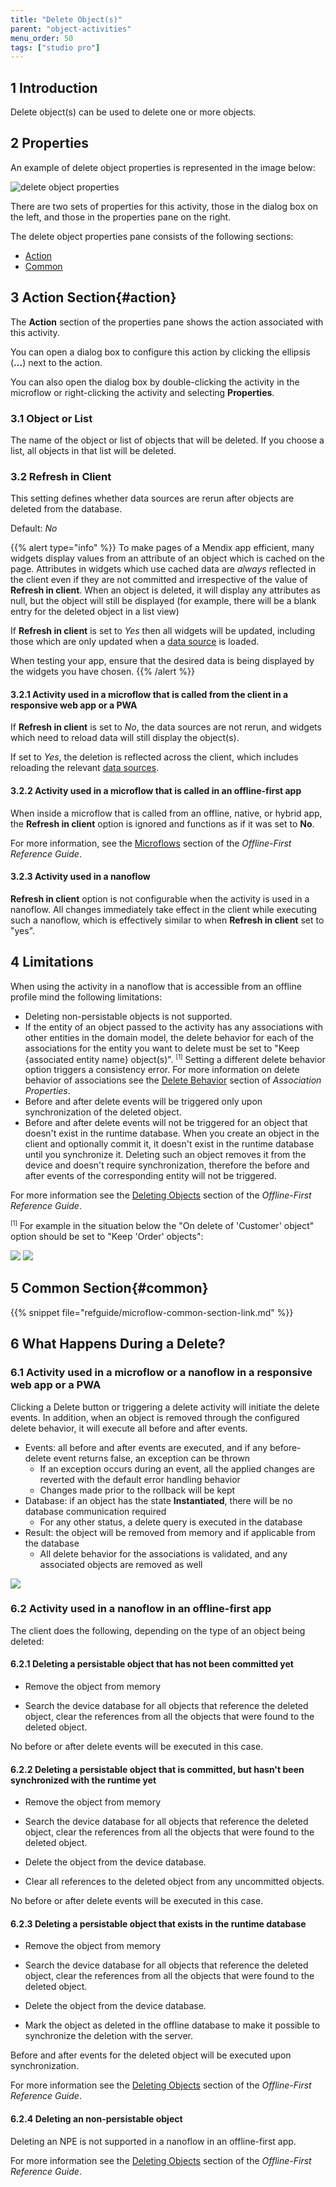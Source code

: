 ```yaml
---
title: "Delete Object(s)"
parent: "object-activities"
menu_order: 50
tags: ["studio pro"]
---
```


## 1 Introduction

Delete object(s) can be used to delete one or more objects.

## 2 Properties

An example of delete object properties is represented in the image below:

![delete object properties](attachments/object-activities/delete-properties.png)

There are two sets of properties for this activity, those in the dialog box on the left, and those in the properties pane on the right.

The delete object properties pane consists of the following sections:

* [Action](#action)
* [Common](#common)

## 3 Action Section{#action}

The **Action** section of the properties pane shows the action associated with this activity.

You can open a dialog box to configure this action by clicking the ellipsis (**…**) next to the action.

You can also open the dialog box by double-clicking the activity in the microflow or right-clicking the activity and selecting **Properties**.

### 3.1 Object or List

The name of the object or list of objects that will be deleted. If you choose a list, all objects in that list will be deleted.

### 3.2 Refresh in Client

This setting defines whether data sources are rerun after objects are deleted from the database.

Default: *No*

{{% alert type="info" %}}
To make pages of a Mendix app efficient, many widgets display values from an attribute of an object which is cached on the page. Attributes in widgets which use cached data are *always* reflected in the client even if they are not committed and irrespective of the value of **Refresh in client**. When an object is deleted, it will display any attributes as null, but the object will still be displayed (for example, there will be a blank entry for the deleted object in a list view) 

If **Refresh in client** is set to *Yes* then all widgets will be updated, including those which are only updated when a [data source](data-sources) is loaded. 

When testing your app, ensure that the desired data is being displayed by the widgets you have chosen.
{{% /alert %}}

#### 3.2.1 Activity used in a microflow that is called from the client in a responsive web app or a PWA

If **Refresh in client** is set to *No*, the data sources are not rerun, and widgets which need to reload data will still display the object(s).

If set to *Yes*, the deletion is reflected across the client, which includes reloading the relevant [data sources](data-sources).

#### 3.2.2 Activity used in a microflow that is called in an offline-first app

When inside a microflow that is called from an offline, native, or hybrid app, the **Refresh in client** option is ignored and functions as if it was set to **No**.

For more information, see the [Microflows](offline-first#microflows) section of the *Offline-First Reference Guide*.

#### 3.2.3 Activity used in a nanoflow

**Refresh in client** option is not configurable when the activity is used in a nanoflow.
All changes immediately take effect in the client while executing such a nanoflow,
which is effectively similar to when **Refresh in client** set to "yes".

## 4 Limitations

When using the activity in a nanoflow that is accessible from an offline profile mind the following limitations:

* Deleting non-persistable objects is not supported.
* If the entity of an object passed to the activity has any associations with other entities in the domain model,
  the delete behavior for each of the associations for the entity you want to delete must be set to "Keep {associated entity name} object(s)". <sup><small>[1]</small></sup>
  Setting a different delete behavior option triggers a consistency error. 
  For more information on delete behavior of associations see the [Delete Behavior](/refguide/association-properties#delete-behavior) section of *Association Properties*.
* Before and after delete events will be triggered only upon synchronization of the deleted object.
* Before and after delete events will not be triggered for an object that doesn't exist in the runtime database.
  When you create an object in the client and optionally commit it, it doesn't exist in the runtime database until you synchronize it.
  Deleting such an object removes it from the device and doesn't require synchronization, therefore the before and after events of the corresponding entity will not be triggered.

For more information see the [Deleting Objects](/refguide/offline-first#deleting-objects) section of the *Offline-First Reference Guide*.

<sup><small>[1]</small></sup> For example in the situation below the "On delete of 'Customer' object" option should be set to "Keep 'Order' objects":

![](attachments/object-activities/delete-limitations-example-0.png)
![](attachments/object-activities/delete-limitations-example-1.png)

## 5 Common Section{#common}

{{% snippet file="refguide/microflow-common-section-link.md" %}}

## 6 What Happens During a Delete?

### 6.1 Activity used in a microflow or a nanoflow in a responsive web app or a PWA

Clicking a Delete button or triggering a delete activity will initiate the delete events. In addition, when an object is removed through the configured delete behavior, it will execute all before and after events.

* Events: all before and after events are executed, and if any before-delete event returns false, an exception can be thrown
	* If an exception occurs during an event, all the applied changes are reverted with the default error handling behavior
	* Changes made prior to the rollback will be kept
* Database: if an object has the state **Instantiated**, there will be no database communication required
	* For any other status, a delete query is executed in the database
* Result: the object will be removed from memory and if applicable from the database
	* All delete behavior for the associations is validated, and any associated objects are removed as well

![](attachments/object-activities/18582171.png)

### 6.2 Activity used in a nanoflow in an offline-first app

The client does the following, depending on the type of an object being deleted:

#### 6.2.1 Deleting a persistable object that has not been committed yet

* Remove the object from memory

* Search the device database for all objects that reference the deleted object, 
clear the references from all the objects that were found to the deleted object.

No before or after delete events will be executed in this case.

#### 6.2.2 Deleting a persistable object that is committed, but hasn't been synchronized with the runtime yet

* Remove the object from memory

* Search the device database for all objects that reference the deleted object,
  clear the references from all the objects that were found to the deleted object.

* Delete the object from the device database.
  
* Clear all references to the deleted object from any uncommitted objects.

No before or after delete events will be executed in this case.

#### 6.2.3 Deleting a persistable object that exists in the runtime database

* Remove the object from memory

* Search the device database for all objects that reference the deleted object,
  clear the references from all the objects that were found to the deleted object.

* Delete the object from the device database.

* Mark the object as deleted in the offline database to make it possible to synchronize the deletion with the server.

Before and after events for the deleted object will be executed upon synchronization.

For more information see the [Deleting Objects](/refguide/offline-first#deleting-objects) section of the *Offline-First Reference Guide*.

#### 6.2.4 Deleting an non-persistable object

Deleting an NPE is not supported in a nanoflow in an offline-first app.

For more information see the [Deleting Objects](/refguide/offline-first#deleting-objects) section of the *Offline-First Reference Guide*.
